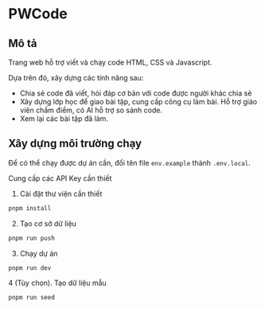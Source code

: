 # PWCode

## Mô tả
Trang web hỗ trợ viết và chạy code HTML, CSS và Javascript.

Dựa trên đó,  xây dựng các tính năng sau:
- Chia sẻ code đã viết, hỏi đáp cơ bản với code được người khác chia sẻ
- Xây dựng lớp học để giao bài tập, cung cấp công cụ làm bài. Hỗ trợ giáo viên chấm điểm, có AI hỗ trợ so sánh code.
- Xem lại các bài tập đã làm.

## Xây dựng môi trường chạy

Để có thể chạy được dự án cần, đổi tên file `env.example` thành `.env.local`.

Cung cấp các API Key cần thiết

1. Cài đặt thư viện cần thiết
```bash
pnpm install
```
2. Tạo cơ sở dữ liệu
```bash
pnpm run push
```

3. Chạy dự án
```bash
pnpm run dev
```

4 (Tùy chọn). Tạo dữ liệu mẫu
```bash
pnpm run seed
```